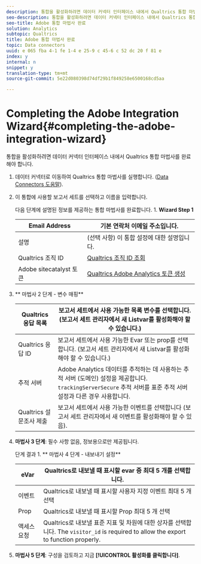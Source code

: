 ```yaml
---
description: 통합을 활성화하려면 데이터 커넥터 인터페이스 내에서 Qualtrics 통합 마법사를 완료해야 합니다.
seo-description: 통합을 활성화하려면 데이터 커넥터 인터페이스 내에서 Qualtrics 통합 마법사를 완료해야 합니다.
seo-title: Adobe 통합 마법사 완료
solution: Analytics
subtopic: Qualtrics
title: Adobe 통합 마법사 완료
topic: Data connectors
uuid: e 065 fba 4-1 fe 1-4 e 25-9 c 45-6 c 52 dc 20 f 81 e
index: y
internal: n
snippet: y
translation-type: tm+mt
source-git-commit: 5e22d080398d74df29b1f849258e6500168cd5aa

---
```



# Completing the Adobe Integration Wizard{#completing-the-adobe-integration-wizard}

통합을 활성화하려면 데이터 커넥터 인터페이스 내에서 Qualtrics 통합 마법사를 완료해야 합니다.

1. 데이터 커넥터로 이동하여 Qualtrics 통합 마법사를 실행합니다. ([Data Connectors 도움말](http://microsite.omniture.com/t2/help/en_US/genesis/)).
1. 이 통합에 사용할 보고서 세트를 선택하고 이름을 입력합니다.

   다음 단계에 설명된 정보를 제공하는 통합 마법사를 완료합니다. 1. **Wizard Step 1**

   | Email Address | 기본 연락처 이메일 주소입니다. |
   |---|---|
   | 설명 | (선택 사항) 이 통합 설정에 대한 설명입니다. |
   | Qualtrics 조직 ID | [Qualtrics 조직 ID 조회](../../qualtrics-overview/qualtrics-org-id.md#task-47ea30d6dcd24893986a5e5b8dcf5e96) |
   | Adobe sitecatalyst 토큰 | [Qualtrics Adobe Analytics 토큰 생성](../../qualtrics-overview/qualtrics-token.md#task-e32eacbc91614008b84e6b2f0b92d372) |

1. ** 마법사 2 단계 - 변수 매핑**

   | Qualtrics 응답 목록 | 보고서 세트에서 사용 가능한 목록 변수를 선택합니다. (보고서 세트 관리자에서 새 Listvar를 활성화해야 할 수 있습니다.) |
   |---|---|
   | Qualtrics 응답 ID | 보고서 세트에서 사용 가능한 Evar 또는 prop를 선택합니다. (보고서 세트 관리자에서 새 Listvar를 활성화해야 할 수 있습니다.) |
   | 추적 서버 | Adobe Analytics 데이터를 추적하는 데 사용하는 추적 서버 (도메인) 설정을 제공합니다. `trackingServerSecure` 추적 서버를 표준 추적 서버 설정과 다른 경우 사용합니다. |
   | Qualtrics 설문조사 제출 | 보고서 세트에서 사용 가능한 이벤트를 선택합니다 (보고서 세트 관리자에서 새 이벤트를 활성화해야 할 수 있음). |

1. **마법사 3 단계**: 필수 사항 없음, 정보용으로만 제공됩니다.

   단계 결과 1. ** 마법사 4 단계 - 내보내기 설정**

   | eVar | Qualtrics로 내보낼 때 표시할 evar 중 최대 5 개를 선택합니다. |
   |---|---|
   | 이벤트 | Qualtrics로 내보낼 때 표시할 사용자 지정 이벤트 최대 5 개 선택 |
   | Prop | Qualtrics로 내보낼 때 표시할 Prop 최대 5 개 선택 |
   | 액세스 요청 | Qualtrics로 내보낼 표준 지표 및 차원에 대한 상자를 선택합니다. The `visitor_id` is required to allow the export to function properly. |

1. **마법사 5 단계**: 구성을 검토하고 지금 **[!UICONTROL 활성화를 클릭합니다]**.
